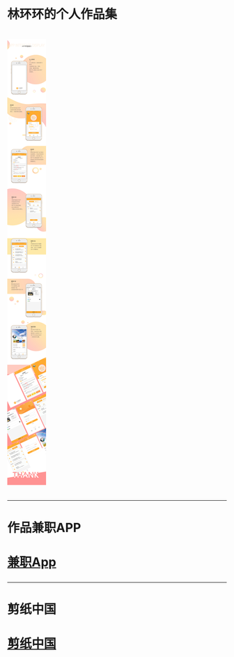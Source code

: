 <h1>林环环的个人作品集<h1>

<img src="A+.jpg">
<img>
<hr>
<h1>作品兼职APP<h1>
<a href="兼职APPUI.jpg">兼职App</a>
<hr>
<h1>剪纸中国<h1>
<a href="窗花icon.jpg">剪纸中国</a>
